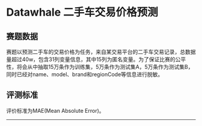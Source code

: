 Datawhale 二手车交易价格预测
===
## 赛题数据

赛题以预测二手车的交易价格为任务，来自某交易平台的二手车交易记录，总数据量超过40w，包含31列变量信息，其中15列为匿名变量。为了保证比赛的公平性，将会从中抽取15万条作为训练集，5万条作为测试集A，5万条作为测试集B，同时已经对name、model、brand和regionCode等信息进行脱敏。

## 评测标准

评价标准为MAE(Mean Absolute Error)。

***


